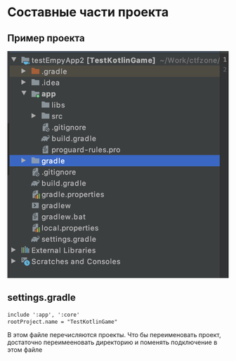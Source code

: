 # Составные части проекта

## Пример проекта

![](../../../.gitbook/assets/izobrazhenie%20%2826%29.png)

## settings.gradle

```text
include ':app', ':core'
rootProject.name = "TestKotlinGame"
```

В этом файле перечисляются проекты. Что бы переименовать проект, достаточно переимееновать директорию и поменять подключение в этом файле

